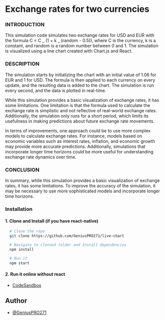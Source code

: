 # Exchange rates for two currencies

### INTRODUCTION

This simulation code simulates two exchange rates for USD and EUR with the formula C = C _ (1 + k _ (random - 0.5)), where C is the currency, k is a constant, and random is a random number between 0 and 1. The simulation is visualized using a line chart created with Chart.js and React.

### DESCRIPTION

The simulation starts by initializing the chart with an initial value of 1.06 for EUR and 1 for USD. The formula is then applied to each currency on every update, and the resulting data is added to the chart. The simulation is run every second, and the data is plotted in real-time.

While this simulation provides a basic visualization of exchange rates, it has some limitations. One limitation is that the formula used to calculate the exchange rate is simplistic and not reflective of real-world exchange rates. Additionally, the simulation only runs for a short period, which limits its usefulness in making predictions about future exchange rate movements.

In terms of improvements, one approach could be to use more complex models to calculate exchange rates. For instance, models based on economic variables such as interest rates, inflation, and economic growth may provide more accurate predictions. Additionally, simulations that incorporate longer time horizons could be more useful for understanding exchange rate dynamics over time.

### CONCLUSION

In summary, while this simulation provides a basic visualization of exchange rates, it has some limitations. To improve the accuracy of the simulation, it may be necessary to use more sophisticated models and incorporate longer time horizons.

### Installation

#### 1. Clone and Install (if you have react-native)

```bash
  # Clone the repo
  git clone https://github.com/GeniusPRO271/live-chart

  # Navigate to clonned folder and Install dependencies
  npm install

  # Run it
  npm start

```

#### 2. Run it online without react

- [CodeSandbox](https://codesandbox.io/p/github/GeniusPRO271/live-chart/main?file=%2FREADME.md&workspace=%257B%2522activeFileId%2522%253A%2522cles8m3ei0000g0f1a2yn7ud3%2522%252C%2522openFiles%2522%253A%255B%2522%252FREADME.md%2522%255D%252C%2522sidebarPanel%2522%253A%2522EXPLORER%2522%252C%2522gitSidebarPanel%2522%253A%2522COMMIT%2522%252C%2522spaces%2522%253A%257B%2522cles8m4wv000x3b6kxoxzil9o%2522%253A%257B%2522key%2522%253A%2522cles8m4wv000x3b6kxoxzil9o%2522%252C%2522name%2522%253A%2522Default%2522%252C%2522devtools%2522%253A%255B%257B%2522type%2522%253A%2522PREVIEW%2522%252C%2522taskId%2522%253A%2522start%2522%252C%2522port%2522%253A3000%252C%2522key%2522%253A%2522cles917mx00113b6i9t4jm73q%2522%252C%2522isMinimized%2522%253Afalse%257D%255D%257D%257D%252C%2522currentSpace%2522%253A%2522cles8m4wv000x3b6kxoxzil9o%2522%252C%2522spacesOrder%2522%253A%255B%2522cles8m4wv000x3b6kxoxzil9o%2522%255D%252C%2522hideCodeEditor%2522%253Afalse%257D)

## Author

- [@GeniusPRO271](https://github.com/GeniusPRO271)
